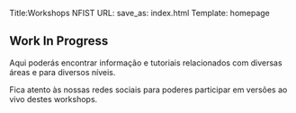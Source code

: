 Title:Workshops NFIST
URL:
save_as: index.html
Template: homepage

## Work In Progress
Aqui poderás encontrar informação e tutoriais 
relacionados com diversas áreas e para diversos níveis. 

Fica atento às nossas redes sociais para poderes participar em versões ao vivo destes
workshops.
